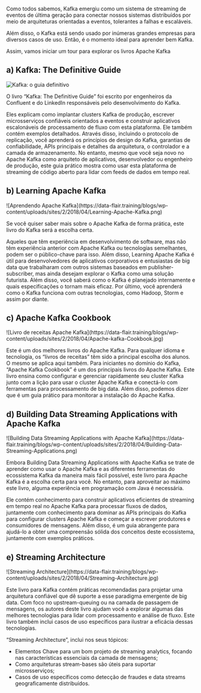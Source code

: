 <p>Como todos sabemos, Kafka emergiu como um sistema de streaming de eventos de última geração para conectar nossos sistemas distribuídos por meio de arquiteturas orientadas a eventos, tolerantes a falhas e escaláveis.</p>

<p>Além disso, o Kafka está sendo usado por inúmeras grandes empresas para diversos casos de uso. Então, é o momento ideal para aprender bem Kafka.</p>

<p>Assim, vamos iniciar um tour para explorar os livros Apache Kafka</p>

<h2>a) Kafka: The Definitive Guide</h2>

![Kafka: o guia definitivo](https://data-flair.training/blogs/wp-content/uploads/sites/2/2018/04/KAFKA-THE-DEFINITIVE-GUIDE-.jpg)

<p>O livro “Kafka: The Definitive Guide” foi escrito por engenheiros da Confluent e do LinkedIn responsáveis pelo desenvolvimento do Kafka.</p>

<p>Eles explicam como implantar clusters Kafka de produção, escrever microsserviços confiáveis orientados a eventos e construir aplicativos escalonáveis de processamento de fluxo com esta plataforma. Ele também contém exemplos detalhados. Através disso, incluindo o protocolo de replicação, você aprenderá os princípios de design do Kafka, garantias de confiabilidade, APIs principais e detalhes da arquitetura, o controlador e a camada de armazenamento. No entanto, mesmo que você seja novo no Apache Kafka como arquiteto de aplicativos, desenvolvedor ou engenheiro de produção, este guia prático mostra como usar esta plataforma de streaming de código aberto para lidar com feeds de dados em tempo real.</p>

<h2>b) Learning Apache Kafka</h2>
![Aprendendo Apache Kafka](https://data-flair.training/blogs/wp-content/uploads/sites/2/2018/04/Learning-Apache-Kafka.png)

Se você quiser saber mais sobre o Apache Kafka de forma prática, este livro do Kafka será a escolha certa.

Aqueles que têm experiência em desenvolvimento de software, mas não têm experiência anterior com Apache Kafka ou tecnologias semelhantes, podem ser o público-chave para isso. Além disso, Learning Apache Kafka é útil para desenvolvedores de aplicativos corporativos e entusiastas de big data que trabalharam com outros sistemas baseados em publisher-subscriber, mas ainda desejam explorar o Kafka como uma solução futurista. Além disso, você saberá como o Kafka é planejado internamente e quais especificações o tornam mais eficaz. Por último, você aprenderá como o Kafka funciona com outras tecnologias, como Hadoop, Storm e assim por diante.

<h2>c) Apache Kafka Cookbook</h2>
![Livro de receitas Apache Kafka](https://data-flair.training/blogs/wp-content/uploads/sites/2/2018/04/Apache-kafka-Cookbook.jpg)

Este é um dos melhores livros do Apache Kafka. Para qualquer idioma e tecnologia, os “livros de receitas” têm sido a principal escolha dos alunos. O mesmo se aplica aqui também. Para iniciantes no domínio do Kafka, “Apache Kafka Cookbook” é um dos principais livros do Apache Kafka. Este livro ensina como configurar e gerenciar rapidamente seu cluster Kafka junto com a lição para usar o cluster Apache Kafka e conectá-lo com ferramentas para processamento de big data. Além disso, podemos dizer que é um guia prático para monitorar a instalação do Apache Kafka.

<h2>d) Building Data Streaming Applications with Apache Kafka</h2>
![Building Data Streaming Applications with Apache Kafka](https://data-flair.training/blogs/wp-content/uploads/sites/2/2018/04/Building-Data-Streaming-Applications.png)

Embora Building Data Streaming Applications with Apache Kafka se trate de aprender como usar o Apache Kafka e as diferentes ferramentas do ecossistema Kafka da maneira mais fácil possível, este livro para Apache Kafka é a escolha certa para você. No entanto, para aproveitar ao máximo este livro, alguma experiência em programação com Java é necessária.

Ele contém conhecimento para construir aplicativos eficientes de streaming em tempo real no Apache Kafka para processar fluxos de dados, juntamente com conhecimento para dominar as APIs principais do Kafka para configurar clusters Apache Kafka e começar a escrever produtores e consumidores de mensagens. Além disso, é um guia abrangente para ajudá-lo a obter uma compreensão sólida dos conceitos deste ecossistema, juntamente com exemplos práticos.

<h2>e) Streaming Architecture</h2>
![Streaming Architecture](https://data-flair.training/blogs/wp-content/uploads/sites/2/2018/04/Streaming-Architecture.jpg)

<p>Este livro para Kafka contém práticas recomendadas para projetar uma arquitetura confiável que dê suporte a esse paradigma emergente de big data. Com foco no upstream-queuing ou na camada de passagem de mensagens, os autores deste livro ajudam você a explorar algumas das melhores tecnologias para lidar com processamento e análise de fluxo. Este livro também inclui casos de uso específicos para ilustrar a eficácia dessas tecnologias.  </p>

<p>“Streaming Architecture”, inclui nos seus tópicos:</p>
<ul>
	 <li>Elementos Chave para um bom projeto de streaming analytics, focando nas características essenciais da camada de mensagens;</li>
	 <li>Como arquiteturas stream-bases são úteis para suportar microsserviços;</li>
	<li>Casos de uso específicos como detecção de fraudes e data streams geograficamente distribuídos.</li>
</ul>
